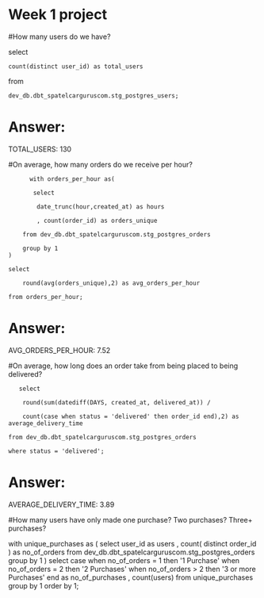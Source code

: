 # Week 1 project 

#How many users do we have?

select

    count(distinct user_id) as total_users
    
from

    dev_db.dbt_spatelcarguruscom.stg_postgres_users;
    
# Answer: 

TOTAL_USERS:
130
    

#On average, how many orders do we receive per hour?



          with orders_per_hour as(
           
           select 
           
            date_trunc(hour,created_at) as hours
            
            , count(order_id) as orders_unique
            
        from dev_db.dbt_spatelcarguruscom.stg_postgres_orders
        
        group by 1
    )
    
    select 
    
        round(avg(orders_unique),2) as avg_orders_per_hour 
        
    from orders_per_hour;

# Answer:

AVG_ORDERS_PER_HOUR:
7.52

#On average, how long does an order take from being placed to being delivered?

       select 
       
        round(sum(datediff(DAYS, created_at, delivered_at)) / 
        
        count(case when status = 'delivered' then order_id end),2) as average_delivery_time
        
    from dev_db.dbt_spatelcarguruscom.stg_postgres_orders
    
    where status = 'delivered';
    
   # Answer:
   
   AVERAGE_DELIVERY_TIME:
   3.89


#How many users have only made one purchase? Two purchases? Three+ purchases?


with unique_purchases as (
        select 
        user_id as users
        , count( distinct order_id ) as no_of_orders
    from dev_db.dbt_spatelcarguruscom.stg_postgres_orders
    group by 1
    )
    select
        case when no_of_orders = 1 then '1 Purchase'
            when no_of_orders = 2 then '2 Purchases'
            when no_of_orders > 2 then '3 or more Purchases'
        end as no_of_purchases
        , count(users)
    from unique_purchases
    group by 1
    order by 1;
